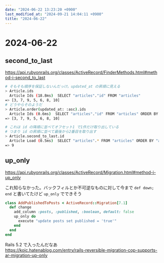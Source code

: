 ```yaml
---
date: "2024-06-22 13:23:20 +0900"
last_modified_at: "2024-09-21 14:04:11 +0900"
title: "2024-06-22"
---
```


# 2024-06-22
## second_to_last
https://api.rubyonrails.org/classes/ActiveRecord/FinderMethods.html#method-i-second_to_last

```sh
# そもそも順序を保証しないんだっけ。updated_at の昇順に見える
> Article.ids
  Article Ids (18.8ms)  SELECT "articles"."id" FROM "articles"
=> [3, 7, 9, 5, 6, 8, 10]
# どうやらそのようだ
> Article.order(updated_at: :asc).ids
  Article Ids (0.6ms)  SELECT "articles"."id" FROM "articles" ORDER BY "articles"."updated_at" ASC
=> [3, 7, 9, 5, 6, 8, 10]

# これは id の降順に並べてオフセット1 で1件だけ取り出している
# つまり id の昇順に並べて最後から2番目を取り出す
> Article.second_to_last.id
  Article Load (0.5ms)  SELECT "articles".* FROM "articles" ORDER BY "articles"."id" DESC LIMIT $1 OFFSET $2  [["LIMIT", 1], ["OFFSET", 1]]
=> 9
```

## up_only
https://api.rubyonrails.org/classes/ActiveRecord/Migration.html#method-i-up_only

これ知らなかった。バックフィルとか不可逆なものに対して今まで `def down; end` と書いてたけど `up_only` でできそう

```rb
class AddPublishedToPosts < ActiveRecord::Migration[7.1]
  def change
    add_column :posts, :published, :boolean, default: false
    up_only do
      execute "update posts set published = 'true'"
    end
  end
end
```

Rails 5.2 で入ったんだなあ  
https://koic.hatenablog.com/entry/rails-reversible-migration-cop-supports-ar-migration-up-only


